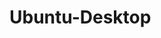 <!-- generated by markdown-notes-tree -->

# Ubuntu-Desktop

<!-- optional markdown-notes-tree directory description starts here -->

<!-- optional markdown-notes-tree directory description ends here -->
